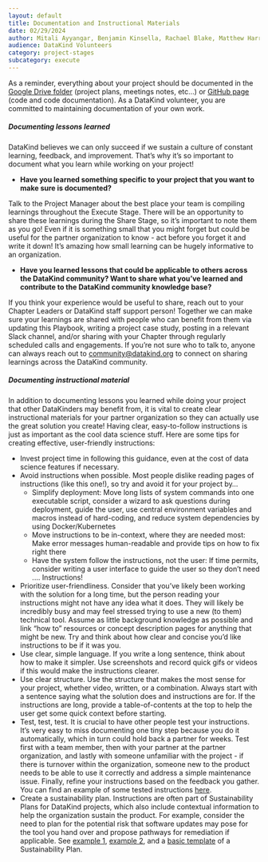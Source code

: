 ```yaml
---
layout: default
title: Documentation and Instructional Materials
date: 02/29/2024
author: Mitali Ayyangar, Benjamin Kinsella, Rachael Blake, Matthew Harris, Michael Dowd, Mallory Sheff, Rachel Wells
audience: DataKind Volunteers
category: project-stages
subcategory: execute
---
```


As a reminder, everything about your project should be documented in the [Google Drive folder](https://playbook.datakind.org/playbook/articles/20) (project plans, meetings notes, etc…) or [GitHub page](https://playbook.datakind.org/playbook/articles/205) (code and code documentation). As a DataKind volunteer, you are committed to maintaining documentation of your own work.


##### **Documenting *lessons learned***


DataKind believes we can only succeed if we sustain a culture of constant learning, feedback, and improvement. That’s why it’s so important to document what you learn while working on your project! 


* **Have you learned something specific to your project that you want to make sure is documented?**  

 Talk to the Project Manager about the best place your team is compiling learnings throughout the Execute Stage. There will be an opportunity to share these learnings during the Share Stage, so it’s important to note them as you go! Even if it is something small that you might forget but could be useful for the partner organization to know \- act before you forget it and write it down! It’s amazing how small learning can be hugely informative to an organization.
* **Have you learned lessons that could be applicable to others across the DataKind community? Want to share what you’ve learned and contribute to the DataKind community knowledge base?**  

 If you think your experience would be useful to share, reach out to your Chapter Leaders or DataKind staff support person! Together we can make sure your learnings are shared with people who can benefit from them via updating this Playbook, writing a project case study, posting in a relevant Slack channel, and/or sharing with your Chapter through regularly scheduled calls and engagements. If you’re not sure who to talk to, anyone can always reach out to [community@datakind.org](mailto:community@datakind.org) to connect on sharing learnings across the DataKind community.


##### **Documenting *instructional material***


In addition to documenting lessons you learned while doing your project that other DataKinders may benefit from, it is vital to create clear instructional materials for your partner organization so they can actually use the great solution you create! Having clear, easy\-to\-follow instructions is just as important as the cool data science stuff. Here are some tips for creating effective, user\-friendly instructions:


* Invest project time in following this guidance, even at the cost of data science features if necessary.
* Avoid instructions when possible. Most people dislike reading pages of instructions (like this one!), so try and avoid it for your project by…
	+ Simplify deployment: Move long lists of system commands into one executable script, consider a wizard to ask questions during deployment, guide the user, use central environment variables and macros instead of hard\-coding, and reduce system dependencies by using Docker/Kubernetes
	+ Move instructions to be in\-context, where they are needed most: Make error messages human\-readable and provide tips on how to fix right there
	+ Have the system follow the instructions, not the user: If time permits, consider writing a user interface to guide the user so they don’t need .... Instructions!
* Prioritize user\-friendliness. Consider that you’ve likely been working with the solution for a long time, but the person reading your instructions might not have any idea what it does. They will likely be incredibly busy and may feel stressed trying to use a new (to them) technical tool. Assume as little background knowledge as possible and link “how to” resources or concept description pages for anything that might be new. Try and think about how clear and concise you’d like instructions to be if it was you.
* Use clear, simple language. If you write a long sentence, think about how to make it simpler. Use screenshots and record quick gifs or videos if this would make the instructions clearer.
* Use clear structure. Use the structure that makes the most sense for your project, whether video, written, or a combination. Always start with a sentence saying what the solution does and instructions are for. If the instructions are long, provide a table\-of\-contents at the top to help the user get some quick context before starting.
* Test, test, test. It is crucial to have other people test your instructions. It’s very easy to miss documenting one tiny step because you do it automatically, which in turn could hold back a partner for weeks. Test first with a team member, then with your partner at the partner organization, and lastly with someone unfamiliar with the project \- if there is turnover within the organization, someone new to the product needs to be able to use it correctly and address a simple maintenance issue. Finally, refine your instructions based on the feedback you gather. You can find an example of some tested instructions [here](https://docs.google.com/document/d/1AZm274ABcQhjYJVfW2CqodcImj8mltEAJO6FyHl2rqg/edit?usp=sharing).
* Create a sustainability plan. Instructions are often part of Sustainability Plans for DataKind projects, which also include contextual information to help the organization sustain the product. For example, consider the need to plan for the potential risk that software updates may pose for the tool you hand over and propose pathways for remediation if applicable. See [example 1](https://docs.google.com/document/d/1HqdCwrPklTt_gOmom_pxq_T3riqIuE74n7mojl22DTY/edit#heading=h.ixkl28kr8ox9), [example 2](https://docs.google.com/document/d/1-_Hu8h9AEyFQ8JgSVOMXieCnmCObdQK-POUtmkVezmM/edit#), and a [basic template](https://docs.google.com/document/d/1VPuZ8CYr13T0WcjIauhRWLdx0Xj-OvGXbOqq_GivWXo/edit) of a Sustainability Plan.